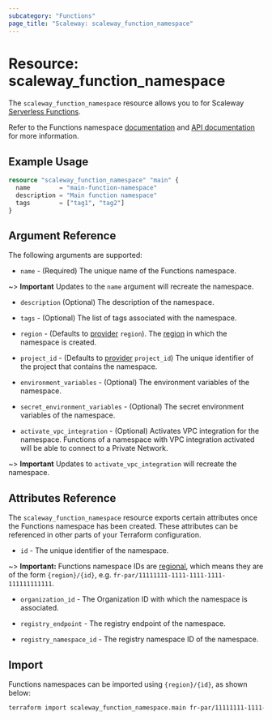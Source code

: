 ```yaml
---
subcategory: "Functions"
page_title: "Scaleway: scaleway_function_namespace"
---
```


# Resource: scaleway_function_namespace

The `scaleway_function_namespace` resource allows you to
for Scaleway [Serverless Functions](https://www.scaleway.com/en/docs/serverless/functions/).

Refer to the Functions namespace [documentation](https://www.scaleway.com/en/docs/serverless/functions/how-to/create-manage-delete-functions-namespace/) and [API documentation](https://www.scaleway.com/en/developers/api/serverless-functions/#path-namespaces-list-all-your-namespaces) for more information.

## Example Usage

```terraform
resource "scaleway_function_namespace" "main" {
  name        = "main-function-namespace"
  description = "Main function namespace"
  tags        = ["tag1", "tag2"]
}
```

## Argument Reference

The following arguments are supported:

- `name` - (Required) The unique name of the Functions namespace.

~> **Important** Updates to the `name` argument will recreate the namespace.

- `description` (Optional) The description of the namespace.

- `tags` - (Optional) The list of tags associated with the namespace.

- `region` - (Defaults to [provider](../index.md#region) `region`). The [region](../guides/regions_and_zones.md#regions) in which the namespace is created.

- `project_id` - (Defaults to [provider](../index.md#project_id) `project_id`) The unique identifier of the project that contains the namespace.

- `environment_variables` - (Optional) The environment variables of the namespace.

- `secret_environment_variables` - (Optional) The secret environment variables of the namespace.

- `activate_vpc_integration` - (Optional) Activates VPC integration for the namespace. Functions of a namespace with VPC integration activated will be able to connect to a Private Network.

~> **Important** Updates to `activate_vpc_integration` will recreate the namespace.

## Attributes Reference

The `scaleway_function_namespace` resource exports certain attributes once the Functions namespace has been created. These attributes can be referenced in other parts of your Terraform configuration.

- `id` - The unique identifier of the namespace.

~> **Important:** Functions namespace IDs are [regional](../guides/regions_and_zones.md#resource-ids), which means they are of the form `{region}/{id}`, e.g. `fr-par/11111111-1111-1111-1111-111111111111`.

- `organization_id` - The Organization ID with which the namespace is associated.

- `registry_endpoint` - The registry endpoint of the namespace.

- `registry_namespace_id` - The registry namespace ID of the namespace.

## Import

Functions namespaces can be imported using `{region}/{id}`, as shown below:

```bash
terraform import scaleway_function_namespace.main fr-par/11111111-1111-1111-1111-111111111111
```
